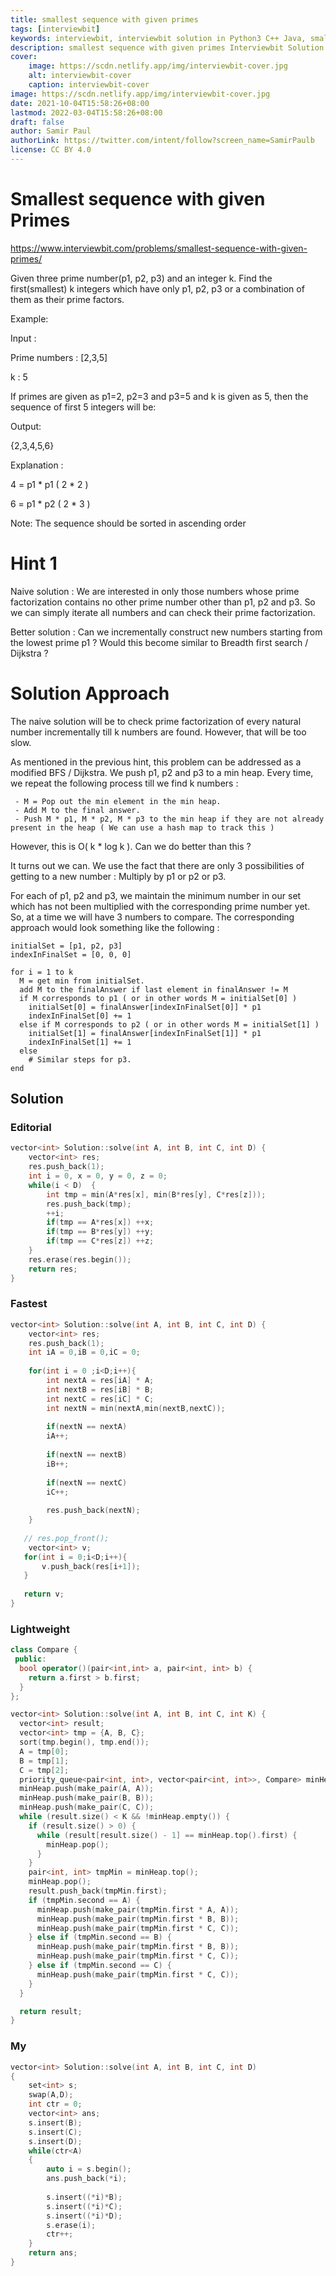 ```yaml
---
title: smallest sequence with given primes
tags: [interviewbit]
keywords: interviewbit, interviewbit solution in Python3 C++ Java, smallest sequence with given primes solution
description: smallest sequence with given primes Interviewbit Solution Explained
cover:
    image: https://scdn.netlify.app/img/interviewbit-cover.jpg
    alt: interviewbit-cover
    caption: interviewbit-cover
image: https://scdn.netlify.app/img/interviewbit-cover.jpg
date: 2021-10-04T15:58:26+08:00
lastmod: 2022-03-04T15:58:26+08:00
draft: false
author: Samir Paul
authorLink: https://twitter.com/intent/follow?screen_name=SamirPaulb
license: CC BY 4.0
---
```


# Smallest sequence with given Primes

https://www.interviewbit.com/problems/smallest-sequence-with-given-primes/

Given three prime number(p1, p2, p3) and an integer k. Find the first(smallest) k integers which have only p1, p2, p3 or a combination of them as their prime factors.

Example:

Input : 

Prime numbers : [2,3,5] 

k : 5

If primes are given as p1=2, p2=3 and p3=5 and k is given as 5, then the sequence of first 5 integers will be: 

Output: 

{2,3,4,5,6}

Explanation :

4 = p1 * p1 ( 2 * 2 )

6 = p1 * p2 ( 2 * 3 )

Note: The sequence should be sorted in ascending order

# Hint 1

Naive solution : We are interested in only those numbers whose prime factorization contains no other prime number other than p1, p2 and p3. So we can simply iterate all numbers and can check their prime factorization.

Better solution : Can we incrementally construct new numbers starting from the lowest prime p1 ? Would this become similar to Breadth first search / Dijkstra ?

# Solution Approach

The naive solution will be to check prime factorization of every natural number incrementally till k numbers are found. However, that will be too slow.

As mentioned in the previous hint, this problem can be addressed as a modified BFS / Dijkstra. We push p1, p2 and p3 to a min heap. 
Every time, we repeat the following process till we find k numbers :
```
 - M = Pop out the min element in the min heap. 
 - Add M to the final answer. 
 - Push M * p1, M * p2, M * p3 to the min heap if they are not already present in the heap ( We can use a hash map to track this ) 
```
However, this is O( k * log k ). 
Can we do better than this ?

It turns out we can. 
We use the fact that there are only 3 possibilities of getting to a new number : Multiply by p1 or p2 or p3.

For each of p1, p2 and p3, we maintain the minimum number in our set which has not been multiplied with the corresponding prime number yet. 
So, at a time we will have 3 numbers to compare. 
The corresponding approach would look something like the following :

```
initialSet = [p1, p2, p3] 
indexInFinalSet = [0, 0, 0]

for i = 1 to k 
  M = get min from initialSet. 
  add M to the finalAnswer if last element in finalAnswer != M
  if M corresponds to p1 ( or in other words M = initialSet[0] )
    initialSet[0] = finalAnswer[indexInFinalSet[0]] * p1
    indexInFinalSet[0] += 1
  else if M corresponds to p2 ( or in other words M = initialSet[1] )
    initialSet[1] = finalAnswer[indexInFinalSet[1]] * p1
    indexInFinalSet[1] += 1
  else 
    # Similar steps for p3. 
end
```

## Solution

### Editorial

```cpp
vector<int> Solution::solve(int A, int B, int C, int D) {
    vector<int> res;
    res.push_back(1);
    int i = 0, x = 0, y = 0, z = 0;
    while(i < D)  {
        int tmp = min(A*res[x], min(B*res[y], C*res[z]));
        res.push_back(tmp);
        ++i;
        if(tmp == A*res[x]) ++x;
        if(tmp == B*res[y]) ++y;
        if(tmp == C*res[z]) ++z;
    }
    res.erase(res.begin());
    return res;
}

```

### Fastest

```cpp
vector<int> Solution::solve(int A, int B, int C, int D) {
    vector<int> res;
    res.push_back(1);
    int iA = 0,iB = 0,iC = 0;
    
    for(int i = 0 ;i<D;i++){
        int nextA = res[iA] * A;
        int nextB = res[iB] * B;
        int nextC = res[iC] * C;
        int nextN = min(nextA,min(nextB,nextC));
        
        if(nextN == nextA)
        iA++;
        
        if(nextN == nextB)
        iB++;
        
        if(nextN == nextC)
        iC++;
        
        res.push_back(nextN);
    }
    
   // res.pop_front();
    vector<int> v;
   for(int i = 0;i<D;i++){
       v.push_back(res[i+1]);
   }
   
   return v;
}

```

### Lightweight

```cpp
class Compare {
 public:
  bool operator()(pair<int,int> a, pair<int, int> b) {
    return a.first > b.first;
  }
};

vector<int> Solution::solve(int A, int B, int C, int K) {
  vector<int> result;
  vector<int> tmp = {A, B, C};
  sort(tmp.begin(), tmp.end());
  A = tmp[0];
  B = tmp[1];
  C = tmp[2];
  priority_queue<pair<int, int>, vector<pair<int, int>>, Compare> minHeap;
  minHeap.push(make_pair(A, A));
  minHeap.push(make_pair(B, B));
  minHeap.push(make_pair(C, C));
  while (result.size() < K && !minHeap.empty()) {
    if (result.size() > 0) {
      while (result[result.size() - 1] == minHeap.top().first) {
        minHeap.pop();
      }
    }
    pair<int, int> tmpMin = minHeap.top();
    minHeap.pop();
    result.push_back(tmpMin.first);
    if (tmpMin.second == A) {
      minHeap.push(make_pair(tmpMin.first * A, A));
      minHeap.push(make_pair(tmpMin.first * B, B));
      minHeap.push(make_pair(tmpMin.first * C, C));
    } else if (tmpMin.second == B) {
      minHeap.push(make_pair(tmpMin.first * B, B));
      minHeap.push(make_pair(tmpMin.first * C, C));
    } else if (tmpMin.second == C) {
      minHeap.push(make_pair(tmpMin.first * C, C));
    }
  }

  return result;
}
```

### My

```cpp
vector<int> Solution::solve(int A, int B, int C, int D)
{
    set<int> s;
    swap(A,D);
    int ctr = 0;
    vector<int> ans;
    s.insert(B);
    s.insert(C);
    s.insert(D);
    while(ctr<A)
    {
        auto i = s.begin();
        ans.push_back(*i);
    
        s.insert((*i)*B);
        s.insert((*i)*C);
        s.insert((*i)*D);
        s.erase(i);
        ctr++;
    }
    return ans;
}
```
